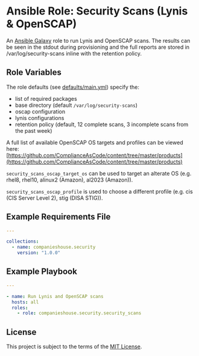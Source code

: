 # Ansible Role: Security Scans (Lynis & OpenSCAP)

An [Ansible Galaxy](https://galaxy.ansible.com/) role to run Lynis and OpenSCAP scans. The results can be seen in the stdout during provisioning and the full reports are stored in /var/log/security-scans inline with the retention policy.

## Role Variables

The role defaults (see [defaults/main.yml](defaults/main.yml)) specify the:
- list of required packages
- base directory (default `/var/log/security-scans`)
- oscap configuration
- lynis configurations
- retention policy (default, 12 complete scans, 3 incomplete scans from the past week)

A full list of available OpenSCAP OS targets and profiles can be viewed here:
[https://github.com/ComplianceAsCode/content/tree/master/products](https://github.com/ComplianceAsCode/content/tree/master/products)

`security_scans_oscap_target_os` can be used to target an alterate OS (e.g. rhel8, rhel10, alinux2 (Amazon), al2023 (Amazon)).

`security_scans_oscap_profile` is used to choose a different profile (e.g. cis (CIS Server Level 2), stig (DISA STIG)).

## Example Requirements File

```yml
---

collections:
  - name: companieshouse.security
    version: "1.0.0"
```

## Example Playbook

```yml
---

- name: Run Lynis and OpenSCAP scans
  hosts: all
  roles:
    - role: companieshouse.security.security_scans
```

## License

This project is subject to the terms of the [MIT License](LICENSE).
